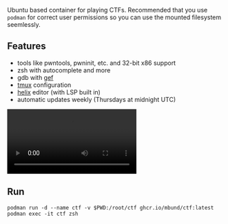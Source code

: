 Ubuntu based container for playing CTFs. Recommended that you use `podman` for correct user permissions so you can use the mounted filesystem seemlessly.

## Features

- tools like pwntools, pwninit, etc. and 32-bit x86 support
- zsh with autocomplete and more
- gdb with [gef](https://github.com/hugsy/gef)
- [tmux](https://github.com/gpakosz/.tmux) configuration
- [helix](https://github.com/helix-editor/helix) editor (with LSP built in)
- automatic updates weekly (Thursdays at midnight UTC)

![usage video](docs/usage.webm.mov)

## Run

```
podman run -d --name ctf -v $PWD:/root/ctf ghcr.io/mbund/ctf:latest
podman exec -it ctf zsh
```
